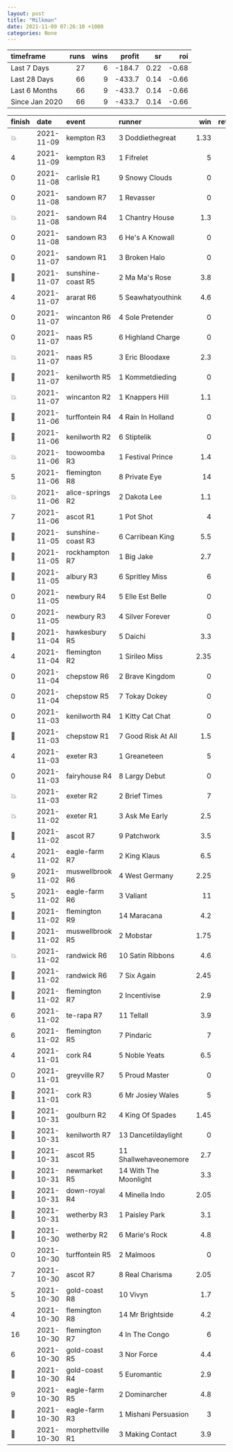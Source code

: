 ```yaml
---   
layout: post   
title: "Milkman"   
date: 2021-11-09 07:26:10 +1000  
categories: None 
---   
```



| timeframe      |   runs |   wins |   profit |   sr |   roi |
|:---------------|-------:|-------:|---------:|-----:|------:|
| Last 7 Days    |     27 |      6 |   -184.7 | 0.22 | -0.68 |
| Last 28 Days   |     66 |      9 |   -433.7 | 0.14 | -0.66 |
| Last 6 Months  |     66 |      9 |   -433.7 | 0.14 | -0.66 |
| Since Jan 2020 |     66 |      9 |   -433.7 | 0.14 | -0.66 |

| finish            | date       | event             | runner                |   win |   return |
|:------------------|:-----------|:------------------|:----------------------|------:|---------:|
| :boom:            | 2021-11-09 | kempton R3        | 3 Doddiethegreat      |  1.33 |      3.3 |
| 4                 | 2021-11-09 | kempton R3        | 1 Fifrelet            |  5    |    -10   |
| 0                 | 2021-11-08 | carlisle R1       | 9 Snowy Clouds        |  0    |    -10   |
| 0                 | 2021-11-08 | sandown R7        | 1 Revasser            |  0    |    -10   |
| :boom:            | 2021-11-08 | sandown R4        | 1 Chantry House       |  1.3  |      3   |
| 0                 | 2021-11-08 | sandown R3        | 6 He's A Knowall      |  0    |    -10   |
| 0                 | 2021-11-07 | sandown R1        | 3 Broken Halo         |  0    |    -10   |
| :3rd_place_medal: | 2021-11-07 | sunshine-coast R5 | 2 Ma Ma's Rose        |  3.8  |    -10   |
| 4                 | 2021-11-07 | ararat R6         | 5 Seawhatyouthink     |  4.6  |    -10   |
| 0                 | 2021-11-07 | wincanton R6      | 4 Sole Pretender      |  0    |    -10   |
| 0                 | 2021-11-07 | naas R5           | 6 Highland Charge     |  0    |    -10   |
| :boom:            | 2021-11-07 | naas R5           | 3 Eric Bloodaxe       |  2.3  |     13   |
| :3rd_place_medal: | 2021-11-07 | kenilworth R5     | 1 Kommetdieding       |  0    |    -10   |
| :boom:            | 2021-11-07 | wincanton R2      | 1 Knappers Hill       |  1.1  |      1   |
| :3rd_place_medal: | 2021-11-06 | turffontein R4    | 4 Rain In Holland     |  0    |    -10   |
| :3rd_place_medal: | 2021-11-06 | kenilworth R2     | 6 Stiptelik           |  0    |    -10   |
| :boom:            | 2021-11-06 | toowoomba R3      | 1 Festival Prince     |  1.4  |      4   |
| 5                 | 2021-11-06 | flemington R8     | 8 Private Eye         | 14    |    -10   |
| :boom:            | 2021-11-06 | alice-springs R2  | 2 Dakota Lee          |  1.1  |      1   |
| 7                 | 2021-11-06 | ascot R1          | 1 Pot Shot            |  4    |    -10   |
| :2nd_place_medal: | 2021-11-05 | sunshine-coast R3 | 6 Carribean King      |  5.5  |    -10   |
| :2nd_place_medal: | 2021-11-05 | rockhampton R7    | 1 Big Jake            |  2.7  |    -10   |
| :2nd_place_medal: | 2021-11-05 | albury R3         | 6 Spritley Miss       |  6    |    -10   |
| 0                 | 2021-11-05 | newbury R4        | 5 Elle Est Belle      |  0    |    -10   |
| 0                 | 2021-11-05 | newbury R3        | 4 Silver Forever      |  0    |    -10   |
| :3rd_place_medal: | 2021-11-04 | hawkesbury R5     | 5 Daichi              |  3.3  |    -10   |
| 4                 | 2021-11-04 | flemington R2     | 1 Sirileo Miss        |  2.35 |    -10   |
| 0                 | 2021-11-04 | chepstow R6       | 2 Brave Kingdom       |  0    |    -10   |
| 0                 | 2021-11-04 | chepstow R5       | 7 Tokay Dokey         |  0    |    -10   |
| 0                 | 2021-11-03 | kenilworth R4     | 1 Kitty Cat Chat      |  0    |    -10   |
| :2nd_place_medal: | 2021-11-03 | chepstow R1       | 7 Good Risk At All    |  1.5  |    -10   |
| 4                 | 2021-11-03 | exeter R3         | 1 Greaneteen          |  5    |    -10   |
| 0                 | 2021-11-03 | fairyhouse R4     | 8 Largy Debut         |  0    |    -10   |
| :boom:            | 2021-11-03 | exeter R2         | 2 Brief Times         |  7    |     60   |
| :boom:            | 2021-11-02 | exeter R1         | 3 Ask Me Early        |  2.5  |     15   |
| :3rd_place_medal: | 2021-11-02 | ascot R7          | 9 Patchwork           |  3.5  |    -10   |
| 4                 | 2021-11-02 | eagle-farm R7     | 2 King Klaus          |  6.5  |    -10   |
| 9                 | 2021-11-02 | muswellbrook R6   | 4 West Germany        |  2.25 |    -10   |
| 5                 | 2021-11-02 | eagle-farm R6     | 3 Valiant             | 11    |    -10   |
| :3rd_place_medal: | 2021-11-02 | flemington R9     | 14 Maracana           |  4.2  |    -10   |
| :2nd_place_medal: | 2021-11-02 | muswellbrook R5   | 2 Mobstar             |  1.75 |    -10   |
| :boom:            | 2021-11-02 | randwick R6       | 10 Satin Ribbons      |  4.6  |     36   |
| :2nd_place_medal: | 2021-11-02 | randwick R6       | 7 Six Again           |  2.45 |    -10   |
| :2nd_place_medal: | 2021-11-02 | flemington R7     | 2 Incentivise         |  2.9  |    -10   |
| 6                 | 2021-11-02 | te-rapa R7        | 11 Tellall            |  3.9  |    -10   |
| 6                 | 2021-11-02 | flemington R5     | 7 Pindaric            |  7    |    -10   |
| 4                 | 2021-11-01 | cork R4           | 5 Noble Yeats         |  6.5  |    -10   |
| 0                 | 2021-11-01 | greyville R7      | 5 Proud Master        |  0    |    -10   |
| :3rd_place_medal: | 2021-11-01 | cork R3           | 6 Mr Josiey Wales     |  5    |    -10   |
| :2nd_place_medal: | 2021-10-31 | goulburn R2       | 4 King Of Spades      |  1.45 |    -10   |
| :2nd_place_medal: | 2021-10-31 | kenilworth R7     | 13 Dancetildaylight   |  0    |    -10   |
| :2nd_place_medal: | 2021-10-31 | ascot R5          | 11 Shallwehaveonemore |  2.7  |    -10   |
| :3rd_place_medal: | 2021-10-31 | newmarket R5      | 14 With The Moonlight |  3.3  |    -10   |
| :3rd_place_medal: | 2021-10-31 | down-royal R4     | 4 Minella Indo        |  2.05 |    -10   |
| :3rd_place_medal: | 2021-10-31 | wetherby R3       | 1 Paisley Park        |  3.1  |    -10   |
| :3rd_place_medal: | 2021-10-30 | wetherby R2       | 6 Marie's Rock        |  4.8  |    -10   |
| 0                 | 2021-10-30 | turffontein R5    | 2 Malmoos             |  0    |    -10   |
| 7                 | 2021-10-30 | ascot R7          | 8 Real Charisma       |  2.05 |    -10   |
| 5                 | 2021-10-30 | gold-coast R8     | 10 Vivyn              |  1.7  |    -10   |
| 4                 | 2021-10-30 | flemington R8     | 14 Mr Brightside      |  4.2  |    -10   |
| 16                | 2021-10-30 | flemington R7     | 4 In The Congo        |  6    |    -10   |
| 6                 | 2021-10-30 | gold-coast R5     | 3 Nor Force           |  4.4  |    -10   |
| :2nd_place_medal: | 2021-10-30 | gold-coast R4     | 5 Euromantic          |  2.9  |    -10   |
| 9                 | 2021-10-30 | eagle-farm R5     | 2 Dominarcher         |  4.8  |    -10   |
| :2nd_place_medal: | 2021-10-30 | eagle-farm R3     | 1 Mishani Persuasion  |  3    |    -10   |
| :2nd_place_medal: | 2021-10-30 | morphettville R1  | 3 Making Contact      |  3.9  |    -10   |